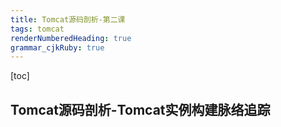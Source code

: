 ```yaml
---
title: Tomcat源码剖析-第二课 
tags: tomcat
renderNumberedHeading: true
grammar_cjkRuby: true
---
```

[toc]
## Tomcat源码剖析-Tomcat实例构建脉络追踪